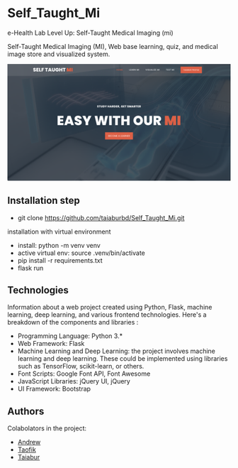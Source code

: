 # Self_Taught_Mi
e-Health Lab
Level Up: Self-Taught Medical Imaging (mi)

Self-Taught Medical Imaging (MI), Web base learning, quiz, and medical image store and visualized system. 

![ST-MI Mainpage](https://github.com/taiaburbd/Self_Taught_Mi/blob/main/Screenshot%202024-01-03%20at%2012.37.26.png)


## Installation step

* git clone https://github.com/taiaburbd/Self_Taught_Mi.git

installation with virtual environment 
* install: python -m venv venv
* active virtual env: source .venv/bin/activate
* pip install -r requirements.txt   
* flask run


## Technologies
Information about a web project created using Python, Flask, machine learning, deep learning, and various frontend technologies. Here's a breakdown of the components and libraries :



* Programming Language: Python 3.*
* Web Framework: Flask
* Machine Learning and Deep Learning:
 the project involves machine learning and deep learning. These could be implemented using libraries such as TensorFlow, scikit-learn, or others.
* Font Scripts: Google Font API, Font Awesome
* JavaScript Libraries: jQuery UI, jQuery
* UI Framework: Bootstrap 

## Authors
Colabolators in the project: 
* [Andrew](#)
* [Taofik](#)
* [Taiabur](https://github.com/taiaburbd)




